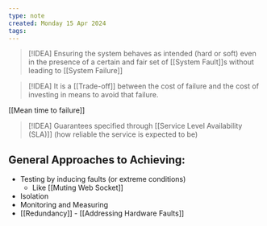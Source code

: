 ```yaml
---
type: note
created: Monday 15 Apr 2024
tags: 
---
```

> [!IDEA]
> Ensuring the system behaves as intended (hard or soft) even in the presence of a certain and fair set of [[System Fault]]s without leading to [[System Failure]]

> [!IDEA]
> It is a [[Trade-off]] between the cost of failure and the cost of investing in means to avoid that failure.

[[Mean time to failure]]
> [!IDEA]
> Guarantees specified through [[Service Level Availability (SLA)]] (how reliable the service is expected to be)
## General Approaches to Achieving:
- Testing by inducing faults (or extreme conditions)
	- Like [[Muting Web Socket]]
- Isolation
- Monitoring and Measuring
- [[Redundancy]] - [[Addressing Hardware Faults]]